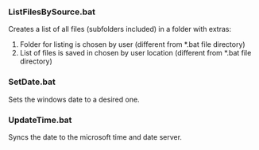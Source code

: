 ### ListFilesBySource.bat
Creates a list of all files (subfolders included) in a folder with extras:
1. Folder for listing is chosen by user (different from *.bat file directory)
2. List of files is saved in chosen by user location (different from *.bat file directory)

### SetDate.bat
Sets the windows date to a desired one.

### UpdateTime.bat
Syncs the date to the microsoft time and date server.
